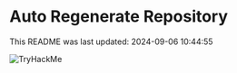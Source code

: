 # Auto Regenerate Repository

This README was last updated: 2024-09-06 10:44:55

 ![TryHackMe](https://tryhackme.com/badge/533634)